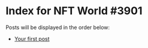 # Index for NFT World #3901
Posts will be displayed in the order below:

- [Your first post](./001-first.md)

